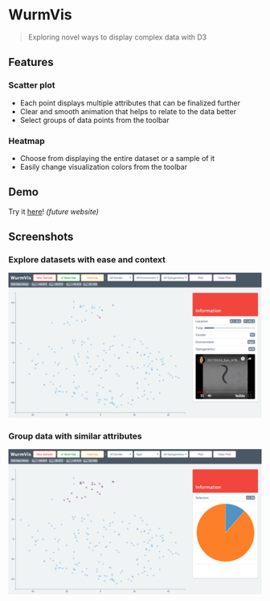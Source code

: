 # WurmVis

> Exploring novel ways to display complex data with D3

## Features

### Scatter plot

- Each point displays multiple attributes that can be finalized further
- Clear and smooth animation that helps to relate to the data better
- Select groups of data points from the toolbar

### Heatmap

- Choose from displaying the entire dataset or a sample of it
- Easily change visualization colors from the toolbar

## Demo

Try it [here]()! *(future website)*

## Screenshots

### Explore datasets with ease and context
![Main Scatterplot Screen](img/scatter-alone.png)

### Group data with similar attributes
![Scatterplot Selection Screen](img/scatter-group.png)